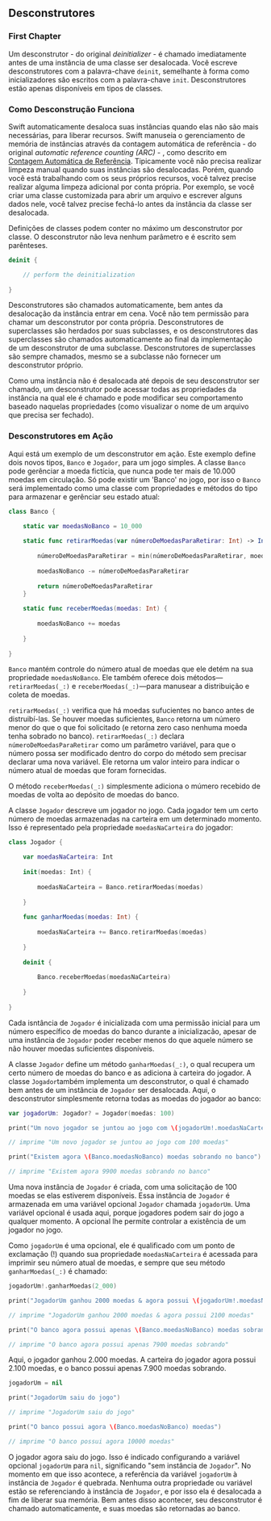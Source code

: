 ## Desconstrutores

### First Chapter

Um desconstrutor - do original *deinitializer* - é chamado imediatamente antes de uma instância de uma classe ser desalocada. Você escreve desconstrutores com a palavra-chave `deinit`, semelhante à forma como inicializadores são escritos com a palavra-chave `init`. Desconstrutores estão apenas disponíveis em tipos de classes.


### Como Desconstrução Funciona

Swift automaticamente desaloca suas instâncias quando elas não são mais necessárias, para liberar recursos. Swift manuseia o gerenciamento de memória de instâncias através da contagem automática de referência - do original *automatic reference counting (ARC)* - , como descrito em [Contagem Automática de Referência](guia/automatic_reference_couting.md). Tipicamente você não precisa realizar limpeza manual quando suas instâncias são desalocadas. Porém, quando você está trabalhando com os seus próprios recursos, você talvez precise realizar alguma limpeza adicional por conta própria. Por exemplo, se você criar uma classe customizada para abrir um arquivo e escrever alguns dados nele, você talvez precise fechá-lo antes da instância da classe ser desalocada.

Definições de classes podem conter no máximo um desconstrutor por classe. O desconstrutor não leva nenhum parâmetro e é escrito sem parênteses.

```swift
deinit {

    // perform the deinitialization
    
}
```

Desconstrutores são chamados automaticamente, bem antes da desalocação da instância entrar em cena. Você não tem permissão para chamar um desconstrutor por conta própria. Desconstrutores de superclasses são herdados por suas subclasses, e os desconstrutores das superclasses são chamados automaticamente ao final da implementação de um desconstrutor de uma subclasse. Desconstrutores de superclasses são sempre chamados, mesmo se a subclasse não fornecer um desconstrutor próprio.

Como uma instância não é desalocada até depois de seu desconstrutor ser chamado, um desconstrutor pode acessar todas as propriedades da instância na qual ele é chamado e pode modificar seu comportamento baseado naquelas propriedades (como visualizar o nome de um arquivo que precisa ser fechado).

### Desconstrutores em Ação

Aqui está um exemplo de um desconstrutor em ação. Este exemplo define dois novos tipos, `Banco` e `Jogador`, para um jogo simples. A classe `Banco` pode gerênciar a moeda fictícia, que nunca pode ter mais de 10.000 moedas em circulação. Só pode existir um 'Banco' no jogo, por isso o `Banco` será implementado como uma classe com propriedades e métodos do tipo para armazenar e gerênciar seu estado atual:

```swift
class Banco {

    static var moedasNoBanco = 10_000
    
    static func retirarMoedas(var númeroDeMoedasParaRetirar: Int) -> Int {
        
        númeroDeMoedasParaRetirar = min(númeroDeMoedasParaRetirar, moedasNoBanco)
        
        moedasNoBanco -= númeroDeMoedasParaRetirar
        
        return númeroDeMoedasParaRetirar
    }
    
    static func receberMoedas(moedas: Int) {
    
        moedasNoBanco += moedas
        
    }
    
}
```

`Banco` mantém controle do número atual de moedas que ele detém na sua propriedade `moedasNoBanco`. Ele também oferece  dois métodos—`retirarMoedas(_:)` e `receberMoedas(_:)`—para manusear a distribuição e coleta de moedas.

`retirarMoedas(_:)` verifica que há moedas sufucientes no banco antes de distruibí-las. Se houver moedas suficientes, `Banco` retorna um número menor do que o que foi solicitado (e retorna zero caso nenhuma moeda tenha sobrado no banco). `retirarMoedas(_:)` declara `númeroDeMoedasParaRetirar` como um parâmetro variável, para que o número possa ser modificado dentro do corpo do método sem precisar declarar uma nova variável. Ele retorna um valor inteiro para indicar o número atual de moedas que foram fornecidas.

O método `receberMoedas(_:)` simplesmente adiciona o múmero recebido de moedas de volta ao depósito de moedas do banco.

A classe `Jogador` descreve um jogador no jogo. Cada jogador tem um certo número de moedas armazenadas na carteira em um determinado momento. Isso é representado pela propriedade `moedasNaCarteira` do jogador:

```swift
class Jogador {

    var moedasNaCarteira: Int
    
    init(moedas: Int) {
    
        moedasNaCarteira = Banco.retirarMoedas(moedas)
        
    }
    
    func ganharMoedas(moedas: Int) {
    
        moedasNaCarteira += Banco.retirarMoedas(moedas)
        
    }
    
    deinit {
    
        Banco.receberMoedas(moedasNaCarteira)
        
    }
    
}
```

Cada isntância de `Jogador` é inicializada com uma permissão inicial para um número específico de moedas do banco durante a inicializacão, apesar de uma instância de `Jogador` poder receber menos do que aquele número se não houver moedas suficientes disponíveis.

A classe `Jogador` define um método `ganharMoedas(_:)`, o qual recupera um certo número de moedas do banco e as adiciona à carteira do jogador. A classe `Jogador`também implementa um desconstrutor, o qual é chamado bem antes de um instância de `Jogador` ser desalocada. Aqui, o desconstrutor simplesmente retorna todas as moedas do jogador ao banco:

```swift
var jogadorUm: Jogador? = Jogador(moedas: 100)

print("Um novo jogador se juntou ao jogo com \(jogadorUm!.moedasNaCarteira) moedas")

// imprime "Um novo jogador se juntou ao jogo com 100 moedas"

print("Existem agora \(Banco.moedasNoBanco) moedas sobrando no banco")

// imprime "Existem agora 9900 moedas sobrando no banco"

```
Uma nova instância de `Jogador` é criada, com uma solicitação de 100 moedas se elas estiverem disponíveis. Essa instância de `Jogador` é armazenada em uma variável opcional `Jogador` chamada `jogadorUm`. Uma variável opcional é usada aqui, porque jogadores podem sair do jogo a qualquer momento. A opcional lhe permite controlar a existência de um jogador no jogo.

Como `jogadorUm` é uma opcional, ele é qualificado com um ponto de exclamação (!) quando sua propriedade `moedasNaCarteira` é acessada para imprimir seu número atual de moedas, e sempre que seu método `ganharMoedas(_:)` é chamado:

```swift
jogadorUm!.ganharMoedas(2_000)

print("JogadorUm ganhou 2000 moedas & agora possui \(jogadorUm!.moedasNaCarteira) moedas")

// imprime "JogadorUm ganhou 2000 moedas & agora possui 2100 moedas"

print("O banco agora possui apenas \(Banco.moedasNoBanco) moedas sobrando")

// imprime "O banco agora possui apenas 7900 moedas sobrando"
```

Aqui, o jogador ganhou 2.000 moedas. A carteira do jogador agora possui 2.100 moedas, e o banco possui apenas 7.900 moedas sobrando.

```swift
jogadorUm = nil

print("JogadorUm saiu do jogo")

// imprime "JogadorUm saiu do jogo"

print("O banco possui agora \(Banco.moedasNoBanco) moedas")

// imprime "O banco possui agora 10000 moedas"
```

O jogador agora saiu do jogo. Isso é indicado configurando a variável opcional `jogadorUm` para `nil`, significando "sem instância de `Jogador`". No momento em que isso acontece, a referência da variável `jogadorUm` à instância de `Jogador` é quebrada. Nenhuma outra propriedade ou variável estão se referenciando à instância de `Jogador`, e por isso ela é desalocada a fim de liberar sua memória. Bem antes disso acontecer, seu desconstrutor é chamado automaticamente, e suas moedas são retornadas ao banco.
